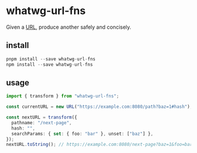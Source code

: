 # whatwg-url-fns

Given a [URL](https://url.spec.whatwg.org/#url), produce another safely and concisely.

## install

```ts
pnpm install --save whatwg-url-fns
npm install --save whatwg-url-fns
```

## usage

```ts
import { transform } from "whatwg-url-fns";

const currentURL = new URL("https://example.com:8080/path?baz=1#hash");

const nextURL = transform({
  pathname: "/next-page",
  hash: "",
  searchParams: { set: { foo: "bar" }, unset: ["baz"] },
});
nextURL.toString(); // https://example.com:8080/next-page?baz=1&foo=bar
```
